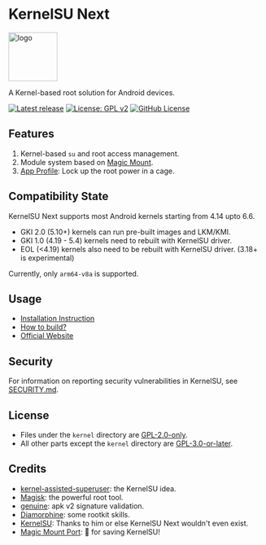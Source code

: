 # KernelSU Next

<img src="https://kernelsu.org/logo.png" style="width: 96px;" alt="logo">

A Kernel-based root solution for Android devices.

[![Latest release](https://img.shields.io/github/v/release/rifsxd/KernelSU?label=Release&logo=github)](https://github.com/rifsxd/KernelSU/releases/latest)
[![License: GPL v2](https://img.shields.io/badge/License-GPL%20v2-orange.svg?logo=gnu)](https://www.gnu.org/licenses/old-licenses/gpl-2.0.en.html)
[![GitHub License](https://img.shields.io/github/license/tiann/KernelSU?logo=gnu)](/LICENSE)

## Features

1. Kernel-based `su` and root access management.
2. Module system based on [Magic Mount](https://github.com/topjohnwu/Magisk/blob/c512496847d182526f2043295ecfd275398eccac/docs/releases/26100.md#new-magic-mount-implementation).
3. [App Profile](https://kernelsu.org/guide/app-profile.html): Lock up the root power in a cage.

## Compatibility State

KernelSU Next supports most Android kernels starting from 4.14 upto 6.6.
 - GKI 2.0 (5.10+) kernels can run pre-built images and LKM/KMI.
 - GKI 1.0 (4.19 - 5.4) kernels need to rebuilt with KernelSU driver.
 - EOL (<4.19) kernels also need to be rebuilt with KernelSU driver. (3.18+ is experimental)

Currently, only `arm64-v8a` is supported.

## Usage

- [Installation Instruction](https://kernelsu.org/guide/installation.html)
- [How to build?](https://kernelsu.org/guide/how-to-build.html)
- [Official Website](https://kernelsu.org/)

## Security

For information on reporting security vulnerabilities in KernelSU, see [SECURITY.md](/SECURITY.md).

## License

- Files under the `kernel` directory are [GPL-2.0-only](https://www.gnu.org/licenses/old-licenses/gpl-2.0.en.html).
- All other parts except the `kernel` directory are [GPL-3.0-or-later](https://www.gnu.org/licenses/gpl-3.0.html).

## Credits

- [kernel-assisted-superuser](https://git.zx2c4.com/kernel-assisted-superuser/about/): the KernelSU idea.
- [Magisk](https://github.com/topjohnwu/Magisk): the powerful root tool.
- [genuine](https://github.com/brevent/genuine/): apk v2 signature validation.
- [Diamorphine](https://github.com/m0nad/Diamorphine): some rootkit skills.
- [KernelSU](https://github.com/tiann/KernelSU): Thanks to him or else KernelSU Next wouldn't even exist.
- [Magic Mount Port](https://github.com/5ec1cff/KernelSU/blob/main/userspace/ksud/src/magic_mount.rs): 💜 for saving KernelSU!
